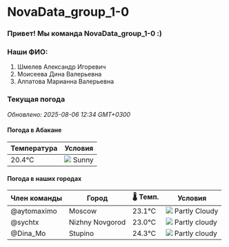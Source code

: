 # NovaData_group_1-0
### Привет! Мы команда NovaData_group_1-0 :)

### Наши ФИО:
1. Шмелев Александр Игоревич
2. Моисеева Дина Валерьевна
3. Алпатова Марианна Валерьевна

### Текущая погода
<!-- WEATHER:START -->
_Обновлено: 2025-08-06 12:34 GMT+0300_

#### Погода в Абакане

| Температура | Условия |
|-------------|----------|
| 20.4°C     | ![](https://cdn.weatherapi.com/weather/64x64/day/113.png) Sunny |

#### Погода в наших городах

| Член команды  | Город               | 🌡️ Темп.  | Условия          |
|---------------|---------------------|-----------|--------------------|
| @aytomaximo    | Moscow              |   23.1°C | ![](https://cdn.weatherapi.com/weather/64x64/day/116.png) Partly Cloudy |
| @sychtx        | Nizhny Novgorod     |   23.0°C | ![](https://cdn.weatherapi.com/weather/64x64/day/116.png) Partly cloudy |
| @Dina_Mo       | Stupino             |   24.3°C | ![](https://cdn.weatherapi.com/weather/64x64/day/116.png) Partly cloudy |

<!-- WEATHER:END -->
